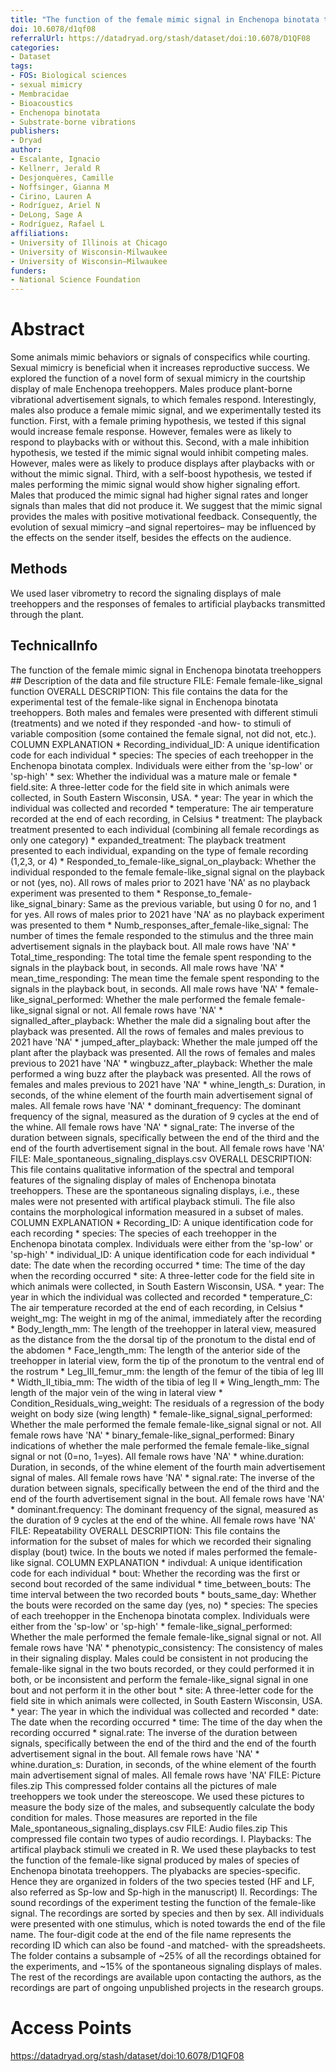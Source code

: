 ```yaml
---
title: "The function of the female mimic signal in Enchenopa binotata treehoppers"
doi: 10.6078/d1qf08
referralUrl: https://datadryad.org/stash/dataset/doi:10.6078/D1QF08
categories:
- Dataset
tags:
- FOS: Biological sciences
- sexual mimicry
- Membracidae
- Bioacoustics
- Enchenopa binotata
- Substrate-borne vibrations
publishers:
- Dryad
author:
- Escalante, Ignacio
- Kellnerr, Jerald R
- Desjonquères, Camille
- Noffsinger, Gianna M
- Cirino, Lauren A
- Rodríguez, Ariel N
- DeLong, Sage A
- Rodríguez, Rafael L
affiliations:
- University of Illinois at Chicago
- University of Wisconsin-Milwaukee
- University of Wisconsin–Milwaukee
funders:
- National Science Foundation
---
```


# Abstract
Some animals mimic behaviors or signals of conspecifics while courting. Sexual mimicry is beneficial when it increases reproductive success. We explored the function of a novel form of sexual mimicry in the courtship display of male Enchenopa treehoppers. Males produce plant-borne vibrational advertisement signals, to which females respond. Interestingly, males also produce a female mimic signal, and we experimentally tested its function. First, with a female priming hypothesis, we tested if this signal would increase female response. However, females were as likely to respond to playbacks with or without this. Second, with a male inhibition hypothesis, we tested if the mimic signal would inhibit competing males. However, males were as likely to produce displays after playbacks with or without the mimic signal. Third, with a self-boost hypothesis, we tested if males performing the mimic signal would show higher signaling effort. Males that produced the mimic signal had higher signal rates and longer signals than males that did not produce it. We suggest that the mimic signal provides the males with positive motivational feedback. Consequently, the evolution of sexual mimicry –and signal repertoires– may be influenced by the effects on the sender itself, besides the effects on the audience.

## Methods
We used laser vibrometry to record the signaling displays of male treehoppers and the responses of females to artificial playbacks transmitted through the plant.

## TechnicalInfo
The function of the female mimic signal in Enchenopa binotata treehoppers ## Description of the data and file structure FILE: Female female-like_signal function OVERALL DESCRIPTION: This file contains the data for the experimental test of the female-like signal in Enchenopa binotata treehoppers. Both males and females were presented with different stimuli (treatments) and we noted if they responded -and how- to stimuli of variable composition (some contained the female signal, not did not, etc.). COLUMN EXPLANATION * Recording_individual_ID: A unique identification code for each individual * species: The species of each treehopper in the Enchenopa binotata complex. Individuals were either from the 'sp-low' or 'sp-high' * sex: Whether the individual was a mature male or female * field.site: A three-letter code for the field site in which animals were collected, in South Eastern Wisconsin, USA. * year: The year in which the individual was collected and recorded * temperature: The air temperature recorded at the end of each recording, in Celsius * treatment: The playback treatment presented to each individual (combining all female recordings as only one category) * expanded_treatment: The playback treatment presented to each individual, expanding on the type of female recording (1,2,3, or 4) * Responded_to_female-like_signal_on_playback: Whether the individual responded to the female female-like_signal signal on the playback or not (yes, no). All rows of males prior to 2021 have 'NA' as no playback experiment was presented to them * Response_to_female-like_signal_binary: Same as the previous variable, but using 0 for no, and 1 for yes. All rows of males prior to 2021 have 'NA' as no playback experiment was presented to them * Numb_responses_after_female-like_signal: The number of times the female responded to the stimulus and the three main advertisement signals in the playback bout. All male rows have 'NA' * Total_time_responding: The total time the female spent responding to the signals in the playback bout, in seconds. All male rows have 'NA' * mean_time_responding: The mean time the female spent responding to the signals in the playback bout, in seconds. All male rows have 'NA' * female-like_signal_performed: Whether the male performed the female female-like_signal signal or not. All female rows have 'NA' * signalled_after_playback: Whether the male did a signaling bout after the playback was presented. All the rows of females and males previous to 2021 have 'NA' * jumped_after_playback: Whether the male jumped off the plant after the playback was presented. All the rows of females and males previous to 2021 have 'NA' * wingbuzz_after_playback: Whether the male performed a wing buzz after the playback was presented. All the rows of females and males previous to 2021 have 'NA' * whine_length_s: Duration, in seconds, of the whine element of the fourth main advertisement signal of males. All female rows have 'NA' * dominant_frequency: The dominant frequency of the signal, measured as the duration of 9 cycles at the end of the whine. All female rows have 'NA' * signal_rate: The inverse of the duration between signals, specifically between the end of the third and the end of the fourth advertisement signal in the bout. All female rows have 'NA' FILE: Male_spontaneous_signaling_displays.csv OVERALL DESCRIPTION: This file contains qualitative information of the spectral and temporal features of the signaling display of males of Enchenopa binotata treehoppers. These are the spontaneous signaling displays, i.e., these males were not presented with artifical playback stimuli. The file also contains the morphological information measured in a subset of males. COLUMN EXPLANATION * Recording_ID: A unique identification code for each recording * species: The species of each treehopper in the Enchenopa binotata complex. Individuals were either from the 'sp-low' or 'sp-high' * individual_ID: A unique identification code for each individual * date: The date when the recording occurred * time: The time of the day when the recording occurred * site: A three-letter code for the field site in which animals were collected, in South Eastern Wisconsin, USA. * year: The year in which the individual was collected and recorded * temperature_C: The air temperature recorded at the end of each recording, in Celsius * weight_mg: The weight in mg of the animal, immediately after the recording * Body_length_mm: The length of the treehopper in lateral view, measured as the distance from the the dorsal tip of the pronotum to the distal end of the abdomen * Face_length_mm: The length of the anterior side of the treehopper in laterial view, form the tip of the pronotum to the ventral end of the rostrum * Leg_III_femur_mm: the length of the femur of the tibia of leg III * Width_II_tibia_mm: The width of the tibia of leg II * Wing_length_mm: The length of the major vein of the wing in lateral view * Condition_Residuals_wing_weight: The residuals of a regression of the body weight on body size (wing length) * female-like_signal_signal_performed: Whether the male performed the female female-like_signal signal or not. All female rows have 'NA' * binary_female-like_signal_performed: Binary indications of whether the male performed the female female-like_signal signal or not (0=no, 1=yes). All female rows have 'NA' * whine.duration: Duration, in seconds, of the whine element of the fourth main advertisement signal of males. All female rows have 'NA' * signal.rate: The inverse of the duration between signals, specifically between the end of the third and the end of the fourth advertisement signal in the bout. All female rows have 'NA' * dominant.frequency: The dominant frequency of the signal, measured as the duration of 9 cycles at the end of the whine. All female rows have 'NA' FILE: Repeatability OVERALL DESCRIPTION: This file contains the information for the subset of males for which we recorded their signaling display (bout) twice. In the bouts we noted if males performed the female-like signal. COLUMN EXPLANATION * indivdual: A unique identification code for each individual * bout: Whether the recording was the first or second bout recorded of the same individual * time_between_bouts: The time interval between the two recorded bouts * bouts_same_day: Whether the bouts were recorded on the same day (yes, no) * species: The species of each treehopper in the Enchenopa binotata complex. Individuals were either from the 'sp-low' or 'sp-high' * female-like_signal_performed: Whether the male performed the female female-like_signal signal or not. All female rows have 'NA' * phenotypic_consistency: The consistency of males in their signaling display. Males could be consistent in not producing the female-like signal in the two bouts recorded, or they could performed it in both, or be inconsistent and perform the female-like_signal signal in one bout and not perform it in the other bout * site: A three-letter code for the field site in which animals were collected, in South Eastern Wisconsin, USA. * year: The year in which the individual was collected and recorded * date: The date when the recording occurred * time: The time of the day when the recording occurred * signal.rate: The inverse of the duration between signals, specifically between the end of the third and the end of the fourth advertisement signal in the bout. All female rows have 'NA' * whine.duration_s: Duration, in seconds, of the whine element of the fourth main advertisement signal of males. All female rows have 'NA' FILE: Picture files.zip This compressed folder contains all the pictures of male treehoppers we took under the stereoscope. We used these pictures to measure the body size of the males, and subsequently calculate the body condition for males. Those measures are reported in the file Male_spontaneous_signaling_displays.csv FILE: Audio files.zip This compressed file contain two types of audio recordings. I. Playbacks: The artifical playback stimuli we created in R. We used these playbacks to test the function of the female-like signal produced by males of species of Enchenopa binotata treehoppers. The plyabacks are species-specific. Hence they are organized in folders of the two species tested (HF and LF, also referred as Sp-low and Sp-high in the manuscript) II. Recordings: The sound recordings of the experiment testing the function of the female-like signal. The recordings are sorted by species and then by sex. All individuals were presented with one stimulus, which is noted towards the end of the file name. The four-digit code at the end of the file name represents the recording ID which can also be found -and matched- with the spreadsheets. The folder contains a subsample of ~25% of all the recordings obtained for the experiments, and ~15% of the spontaneous signaling displays of males. The rest of the recordings are available upon contacting the authors, as the recordings are part of ongoing unpublished projects in the research groups.

# Access Points
https://datadryad.org/stash/dataset/doi:10.6078/D1QF08